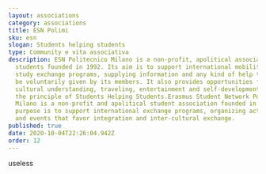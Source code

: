 ```yaml
---
layout: associations
category: associations
title: ESN Polimi
sku: esn
slogan: Students helping students
type: Community e vita associativa
description: ESN Politecnico Milano is a non-profit, apolitical association of
  students founded in 1992. Its aim is to support international mobility and
  study exchange programs, supplying information and any kind of help that can
  be voluntarily given by its members. It also provides opportunities for
  cultural understanding, traveling, entertainment and self-development under
  the principle of Students Helping Students.Erasmus Student Network Politecnico
  Milano is a non-profit and apolitical student association founded in 1992. Its
  purpose is to support international exchange programs, organizing activities
  and events that favor integration and inter-cultural exchange.
published: true
date: 2020-10-04T22:26:04.942Z
order: 12
---
```

useless